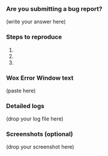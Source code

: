 <!--
## Known problems for 1.3.183:
We are aware of the following issues and the following workarounds exist:
1. `System.NullReferenceException`: https://github.com/Wox-launcher/Wox/releases/tag/v1.3.475
2. `System.UriFormatException`: delete your old theme file
3. `System.Threading.Tasks.TaskCanceledException`: https://github.com/Wox-launcher/Wox/releases/tag/v1.3.475
4. `System.AggregateException`: see https://github.com/Wox-launcher/Wox/issues/1777
-->
<!-- 
     DO NOT DELETE UNTIL YOU HAVE READ THE FIRST SECTION

     To be able to help you we need enough information to find
     what is causing your issue. Please follow the instructions 
     and type the requested information where prompted. 
-->

### Are you submitting a bug report?

(write your answer here)

<!-- 
    If your answer is "Yes", please follow the instructions below. 
     
    If your answer is "No", you may delete everything below and then proceed
    to write your concern. 
-->


### Steps to reproduce

<!--
     Write what steps you took in order for this problem to happen.
     If you do not provide any steps, we cannot replicate your problem
     and will not be able to help you. 
-->

1.
2.
3.

### Wox Error Window text
<!-- 
     Paste below the logs generated by the Wox error reporter.
-->

(paste here)


### Detailed logs
<!-- 
     Please also provide detailed logs. The latest log file
     can be found here: %APPDATA%\Wox\Logs\version\<date>.txt
     Drag and drop that file below this comment.
     In some cases you can skip uploading the the logs, but the chances
     of us being able to solve the problem will be higher if you do. 
-->

(drop your log file here)

### Screenshots (optional)
<!--
     If you think it will be helpful to provide a screenshot
     to better describe your problem, upload it below
-->

(drop your screenshot here)

